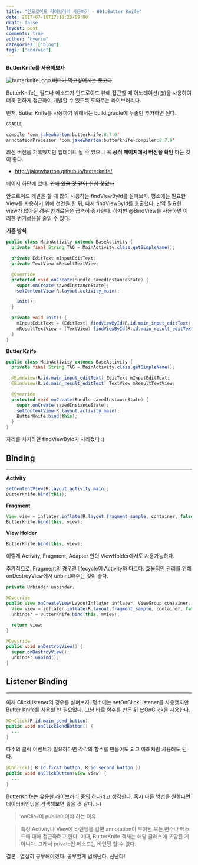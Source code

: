 ```yaml
---
title: "안드로이드 라이브러리 사용하기 - 001.Butter Knife"
date: 2017-07-19T17:10:20+09:00
draft: false
layout: post
comments: true
author: "hyerim"
categories: ["blog"]
tags: ["android"]
---
```


**ButterKnife를 사용해보자**

![butterknifeLogo](https://github.com/JakeWharton/butterknife/raw/master/website/static/logo.png)
~~버터가 먹고싶어지는 로고다~~

ButterKnife는 필드나 메소드가 안드로이드 뷰에 접근할 때 어노테이션(@)을 사용하여 더욱 편하게 접근하여 개발할 수 있도록 도와주는 라이브러리다.

먼저, Butter Knife를 사용하기 위해서는 build.gradle에 두줄만 추가하면 된다.

~~~java
GRADLE

compile 'com.jakewharton:butterknife:8.7.0'
annotationProcessor 'com.jakewharton:butterknife-compiler:8.7.0'
~~~

최신 버전을 기록했지만 업데이트 될 수 있으니 꼭 **공식 페이지에서 버전을 확인** 하는 것이 좋다.

* http://jakewharton.github.io/butterknife/

페이지 하단에 있다.
~~위에 있을 것 같아 한참 찾았다~~


 안드로이드 개발을 할 때 많이 사용하는 findViewById를 살펴보자. 평소에는 필요한 View를 사용하기 위해 선언을 한 뒤, 다시 findViewById를 호출했다. 만약 필요한 view가 많아질 경우 번거로움은 급격히 증가한다. 하지만 @BindView를 사용하면 이러한 번거로움을 줄일 수 있다.

**기존 방식**
~~~java
public class MainActivity extends BaseActivity {
  private final String TAG = MainActivity.class.getSimpleName();

  private EditText mInputEditText;
  private TextView mResultTextView;

  @Override
  protected void onCreate(Bundle savedInstanceState) {
    super.onCreate(savedInstanceState);
    setContentView(R.layout.activity_main);

    init();
  }

  private void init() {
    mInputEditText = (EditText) findViewById(R.id.main_input_editText);
    mResultTextView = (TextView) findViewById(R.id.main_result_editText);
  }
}
~~~

**Butter Knife**
~~~java
public class MainActivity extends BaseActivity {
  private final String TAG = MainActivity.class.getSimpleName();

  @BindView(R.id.main_input_editText) EditText mInputEditText;
  @BindView(R.id.main_result_editText) TextView mResultTextView;

  @Override
  protected void onCreate(Bundle savedInstanceState) {
    super.onCreate(savedInstanceState);
    setContentView(R.layout.activity_main);
    ButterKnife.bind(this);
  }
}
~~~

자리를 차지하던 findViewById가 사라졌다 :)


Binding
-----
- - -  
**Activity**
~~~java
setContentView(R.layout.activity_main);
ButterKnife.bind(this);
~~~


**Fragment**
~~~java
View view = inflater.inflate(R.layout.fragment_sample, container, false);
ButterKnife.bind(this, view);
~~~

**View Holder**
~~~java
ButterKnife.bind(this, view);
~~~

이렇게 Activity, Fragment, Adapter 안의 ViewHolder에서도 사용가능하다.

추가적으로, Fragment의 경우엔 lifecycle이 Activity와 다르다. 효율적인 관리를 위해 onDestroyView에서 unbind해주는 것이 좋다.
~~~java
private Unbinder unbinder;

@Override
public View onCreateView(LayoutInflater inflater, ViewGroup container, Bundle savedInstanceState) {
  View view = inflater.inflate(R.layout.fragment_sample, container, false);
  unbinder = ButterKnife.bind(this, mView);

  return view;
}

@Override
public void onDestroyView() {
  super.onDestroyView();
  unbinder.unbind();
}

~~~


Listener Binding
-----
- - -  
이제 ClickListener의 경우를 살펴보자.
평소에는 setOnClickListener를 사용했지만 Butter Knife를 사용할 땐 필요없다.
그냥 바로 함수를 만든 뒤 @OnClick을 사용한다.

~~~java
@OnClick(R.id.main_send_button)
public void onClickSendButton() {
  ...
}
~~~

다수의 클릭 이벤트가 필요하다면 각각의 함수를 만들어도 되고 아래처럼 사용해도 된다.

~~~java
@OnClick({ R.id.first_button, R.id.second_button })
public void onClickButton(View view) {
  ...
}
~~~

ButterKnife는 유용한 라이브러리 중의 하나라고 생각한다. 혹시 다른 방법을 원한다면 데이터바인딩을 검색해보면 좋을 것 같다. :-)  



> onClick이 public이어야 하는 이유

> 특정 Activity나 View에 바인딩을 걸면 annotation이 부여된 모든 변수나 메소드에 대해 접근하려고 한다. 이때, ButterKnife 객체는 해당 클래스에 포함된 게 아니다. 그래서 private인 메소드는 바인딩 할 수 없다.


결론 : 열심히 공부해야겠다. 공부할게 넘쳐난다. 신난다!
